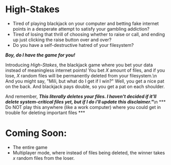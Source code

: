 # High-Stakes
- Tired of playing blackjack on your computer and betting fake internet points in a desperate attempt to satisfy your gambling addiction?
- Tired of losing that thrill of choosing whether to raise or call, and ending up just clicking the raise button over and over?
- Do you have a self-destructive hatred of your filesystem?

***Boy, do I have the game for you!***

Introducing *High-Stakes*, the blackjack game where you bet your data instead of meaningless internet points! 
You bet *X* amount of files, and if you lose, *X* random files will be permanently deleted from your filesystem.\n
And you might say, "Mili, but what do I get if I win?"
Well, you get a nice pat on the back. And blackjack pays double, so you get a pat on each shoulder.

And remember, 
***This literally deletes your files. I haven't decided if it'll delete system-critical files yet, but if I do i'll update this disclaimer."***\n
*** Do NOT play this anywhere (like a work computer) where you could get in trouble for deleting important files ***
# Coming Soon:
- The entire game
- Multiplayer mode, where instead of files being deleted, the winner takes *x* random files from the loser.
